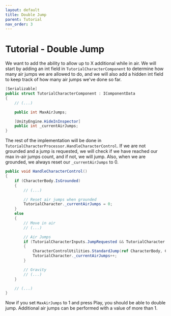 ```yaml
---
layout: default
title: Double Jump
parent: Tutorial
nav_order: 3
---
```


# Tutorial - Double Jump

We want to add the ability to allow up to X additional while in air. We will start by adding an int field in `TutorialCharacterComponent` to determine how many air jumps we are allowed to do, and we will also add a hidden int field to keep track of how many air jumps we've done so far.

```cs
[Serializable]
public struct TutorialCharacterComponent : IComponentData
{
    // (...)

    public int MaxAirJumps;

    [UnityEngine.HideInInspector]
    public int _currentAirJumps;
}
```

The rest of the implementation will be done in `TutorialCharacterProcessor.HandleCharacterControl`. If we are not grounded and a jump is requested, we will check if we have reached our max in-air jumps count, and if not, we will jump. Also, when we are grounded, we always reset our `_currentAirJumps` to 0.

```cs
public void HandleCharacterControl()
{
    if (CharacterBody.IsGrounded)
    {
        // (...)

        // Reset air jumps when grounded
        TutorialCharacter._currentAirJumps = 0;
    }
    else
    {
        // Move in air
        // (...)

        // Air Jumps
        if (TutorialCharacterInputs.JumpRequested && TutorialCharacter._currentAirJumps < TutorialCharacter.MaxAirJumps)
        {
            CharacterControlUtilities.StandardJump(ref CharacterBody, CharacterUp * TutorialCharacter.JumpSpeed, true, CharacterUp);
            TutorialCharacter._currentAirJumps++;
        }

        // Gravity
        // (...)
    }

    // (...)
}
```

Now if you set `MaxAirJumps` to 1 and press Play, you should be able to double jump. Additional air jumps can be performed with a value of more than 1.